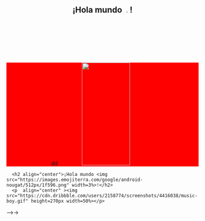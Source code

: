 <h2 align="center">¡Hola mundo <img src="https://images.emojiterra.com/google/android-nougat/512px/1f596.png" width=3%>!</h2>
<p  align="center" style="background-color: red;" >dd<img src="https://cdn.dribbble.com/users/2158774/screenshots/4416038/music-boy.gif" height=270px width=50% ></p>

      <h2 align="center">¡Hola mundo <img src="https://images.emojiterra.com/google/android-nougat/512px/1f596.png" width=3%>!</h2>
      <p  align="center" ><img src="https://cdn.dribbble.com/users/2158774/screenshots/4416038/music-boy.gif" height=270px width=50%></p>

-->->

<!--
**Cesar-Ignacio/Cesar-Ignacio** is a ✨ _special_ ✨ repository because its `README.md` (this file) appears on your GitHub profile.

Here are some ideas to get you started:

- 🔭 I’m currently working on ...
- 🌱 I’m currently learning Javascript
- 👯 I’m looking to collaborate on ...
- 🤔 I’m looking for help with ...
- 💬 Ask me about ...
- 📫 How to reach me: ...dd
- 😄 Pronouns: ...
- ⚡ Fun fact: 
